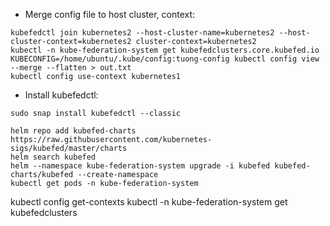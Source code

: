 - Merge config file to host cluster, context:
```
kubefedctl join kubernetes2 --host-cluster-name=kubernetes2 --host-cluster-context=kubernetes2 cluster-context=kubernetes2
kubectl -n kube-federation-system get kubefedclusters.core.kubefed.io
KUBECONFIG=/home/ubuntu/.kube/config:tuong-config kubectl config view --merge --flatten > out.txt
kubectl config use-context kubernetes1
```
- Install kubefedctl:
```
sudo snap install kubefedctl --classic
```

```
helm repo add kubefed-charts https://raw.githubusercontent.com/kubernetes-sigs/kubefed/master/charts
helm search kubefed
helm --namespace kube-federation-system upgrade -i kubefed kubefed-charts/kubefed --create-namespace
kubectl get pods -n kube-federation-system
```
kubectl config get-contexts
kubectl -n kube-federation-system get kubefedclusters
```
